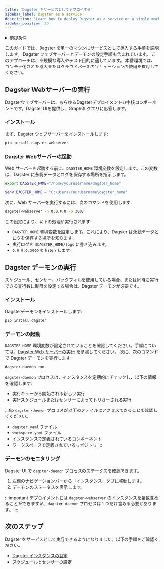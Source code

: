 ```yaml
---
title: 'Dagster をサービスとしてデプロイする'
sidebar_label: Dagster as a service
description: 'Learn how to deploy Dagster as a service on a single machine'
sidebar_position: 20
---
```


<details>
  <summary>前提条件</summary>

このガイドの手順を実行するには、以下のものが必要です。

- Dagster プロジェクトを作成済み
- コンテナ化とサービス管理に関する実用的な知識

</details>

このガイドでは、Dagster を単一のマシンにサービスとして導入する手順を説明します。
Dagster ウェブサーバーとデーモンの設定手順も含まれています。
このアプローチは、小規模な導入やテスト目的に適しています。
本番環境では、コンテナ化された導入またはクラウドベースのソリューションの使用を検討してください。

## Dagster Webサーバーの実行

Dagsterウェブサーバーは、あらゆるDagsterデプロイメントの中核コンポーネントです。Dagster UIを提供し、GraphQLクエリに応答します。

### インストール

まず、Dagster ウェブサーバーをインストールします:

```bash
pip install dagster-webserver
```

### Dagster Webサーバーの起動

Web サーバーを起動する前に、`DAGSTER_HOME` 環境変数を設定します。この変数は、Dagster に永続データとログを保存する場所を指示します。

<Tabs>
  <TabItem value="linux-mac" label="Linux/macOS (Bash)" default>

```bash
export DAGSTER_HOME="/home/yourusername/dagster_home"
```

  </TabItem>
  <TabItem value="windows" label="Windows (PowerShell)" default>

```powershell
$env:DAGSTER_HOME = "C:\Users\YourUsername\dagster_home"
```

  </TabItem>

</Tabs>

次に、Web サーバーを実行するには、次のコマンドを使用します:

```bash
dagster-webserver -h 0.0.0.0 -p 3000
```

この設定により、以下の処理が実行されます:

- `DAGSTER_HOME` 環境変数を設定します。これにより、Dagster は永続データとログを保存する場所を知ります。
- 実行ログを `$DAGSTER_HOME/logs` に書き込みます。
- `0.0.0.0:3000` を listen します。

## Dagster デーモンの実行

スケジュール、センサー、バックフィルを使用している場合、または同時に実行できる実行数に制限を設定する場合は、Dagster デーモンが必要です。

### インストール

Dagsterデーモンをインストールします:

```bash
pip install dagster
```

### デーモンの起動

`DAGSTER_HOME` 環境変数が設定されていることを確認してください。手順については、[Dagster Web サーバーの実行](#running-the-dagster-webserver) を参照してください。
次に、次のコマンドで Dagster デーモンを実行します:

```bash
dagster-daemon run
```

`dagster-daemon` プロセスは、インスタンスを定期的にチェックし、以下の情報を確認します:

- 実行キューから開始される新しい実行
- 実行スケジュールまたはセンサーによってトリガーされる実行

:::tip
`dagster-daemon` プロセスが以下のファイルにアクセスできることを確認してください。

- `dagster.yaml` ファイル
- `workspace.yaml` ファイル
- インスタンスで定義されているコンポーネント
- ワークスペースで定義されているリポジトリ
:::

### デーモンのモニタリング

Dagster UI で `dagster-daemon` プロセスのステータスを確認できます。

1. 左側のナビゲーションバーから「インスタンス」タブに移動します。
2. デーモンのステータスを表示します。

:::important
デプロイメントには `dagster-webserver` のインスタンスを複数含めることができますが、`dagster-daemon` プロセスは 1 つだけ含める必要があります。
:::

## 次のステップ

Dagster をサービスとして実行できるようになりました。以下の手順をご確認ください。

- [Dagster インスタンスの設定](/guides/deploy/dagster-instance-configuration)
- [スケジュールとセンサーの設定](/guides/automate/schedules)